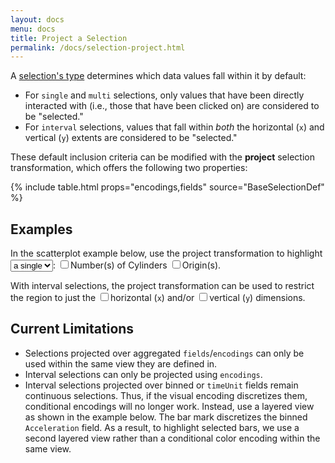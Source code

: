 ```yaml
---
layout: docs
menu: docs
title: Project a Selection
permalink: /docs/selection-project.html
---
```


A [selection's type](selection.html#selection-types) determines which data values fall within it by default:

  * For `single` and `multi` selections, only values that have been directly interacted with (i.e., those that have been clicked on) are considered to be "selected."
  * For `interval` selections, values that fall within _both_ the horizontal (`x`) and vertical (`y`) extents are considered to be "selected."

These default inclusion criteria can be modified with the **project** selection transformation, which offers the following two properties:

{% include table.html props="encodings,fields" source="BaseSelectionDef" %}

## Examples

In the scatterplot example below, use the project transformation to highlight <select name="point" onchange="buildProjection('point')"><option value="single">a single</option><option value="multi">multiple</option></select>: <label onclick="buildProjection('point')"><input type="checkbox" name="point" value="cylinders" />Number(s) of Cylinders</label> <label onclick="buildProjection('point')"><input type="checkbox" name="point" value="origin" />Origin(s)</label>.

<div id="point" class="vl-example" data-name="selection_project_single"></div>

With interval selections, the project transformation can be used to restrict the region to just the <label onclick="buildProjection('interval')"><input type="checkbox" name="interval" value="x" />horizontal (`x`)</label> and/or <label onclick="buildProjection('interval')"><input type="checkbox" name="interval" value="y" />vertical (`y`)</label> dimensions.

<div id="interval" class="vl-example" data-name="selection_project_interval"></div>

## Current Limitations

* Selections projected over aggregated `fields`/`encodings` can only be used within the same view they are defined in.
* Interval selections can only be projected using `encodings`.
* Interval selections projected over binned or `timeUnit` fields remain continuous selections. Thus, if the visual encoding discretizes them, conditional encodings will no longer work. Instead, use a layered view as shown in the example below. The bar mark discretizes the binned `Acceleration` field. As a result, to highlight selected bars, we use a second layered view rather than a conditional color encoding within the same view.

<div class="vl-example" data-name="selection_project_binned_interval"></div>

<script type="text/javascript">
function buildProjection(id) { buildSpecOpts(id, 'selection_project_'); }
</script>
